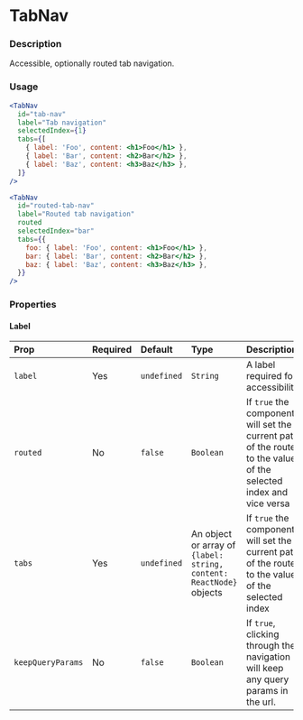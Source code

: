 # TabNav

### Description

Accessible, optionally routed tab navigation.

### Usage

```jsx
<TabNav
  id="tab-nav"
  label="Tab navigation"
  selectedIndex={1}
  tabs={[
    { label: 'Foo', content: <h1>Foo</h1> },
    { label: 'Bar', content: <h2>Bar</h2> },
    { label: 'Baz', content: <h3>Baz</h3> },
  ]}
/>

<TabNav
  id="routed-tab-nav"
  label="Routed tab navigation"
  routed
  selectedIndex="bar"
  tabs={{
    foo: { label: 'Foo', content: <h1>Foo</h1> },
    bar: { label: 'Bar', content: <h2>Bar</h2> },
    baz: { label: 'Baz', content: <h3>Baz</h3> },
  }}
/>
```

### Properties

#### Label

| Prop              | Required | Default     | Type                                                                | Description                                                                                                      |
| :---------------- | :------- | :---------- | :------------------------------------------------------------------ | :--------------------------------------------------------------------------------------------------------------- |
| `label`           | Yes      | `undefined` | `String`                                                            | A label required for accessibility                                                                               |
| `routed`          | No       | `false`     | `Boolean`                                                           | If `true` the component will set the current path of the route to the value of the selected index and vice versa |
| `tabs`            | Yes      | `undefined` | An object or array of `{label: string, content: ReactNode}` objects | If `true` the component will set the current path of the route to the value of the selected index                |
| `keepQueryParams` | No       | `false`     | `Boolean`                                                           | If `true`, clicking through the navigation will keep any query params in the url.                                |
